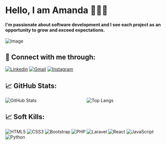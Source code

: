 
# Hello, I am Amanda 👩🏾‍💻

#### I'm passionate about software development and I see each project as an opportunity to grow and exceed expectations. 

![Image](https://i.imgur.com/zakHhV8.jpg)

## 🔗 Connect with me through:

[![Linkedin](https://img.shields.io/badge/LinkedIn-0077B5?style=for-the-badge&logo=linkedin&logoColor=white)](https://www.linkedin.com/in/amanda-moreira-36a98219a/) [![Gmail](https://img.shields.io/badge/Gmail-D14836?style=for-the-badge&logo=gmail&logoColor=white)](mailto:amandamoreirainfo@gmail.com) [![Instagram](https://img.shields.io/badge/Instagram-E4405F?style=for-the-badge&logo=instagram&logoColor=white)](https://instagram.com/mandymoreiira?igshid=YmMyMTA2M2Y=)

## 📈 GitHub Stats: 

<div style="display: flex;">
  <img src="https://github-readme-stats.vercel.app/api?username=amandamoreirainfo&theme=dark&show_icons=true" alt="GitHub Stats" style="flex: 1; margin-right: 5px;">
  <img src="https://github-readme-stats.vercel.app/api/top-langs/?username=amandamoreirainfo&layout=compact&theme=dark" alt="Top Langs" style="flex: 1; margin-left: 5px;">
</div>

## 📈 Soft Kills:

  ![HTML5](https://img.shields.io/badge/HTML5-E34F26?style=for-the-badge&logo=html5&logoColor=white)
  ![CSS3](https://img.shields.io/badge/CSS3-1572B6?style=for-the-badge&logo=css3&logoColor=white)
  ![Bootstrap](https://img.shields.io/badge/Bootstrap-563D7C?style=for-the-badge&logo=bootstrap&logoColor=white)
  ![PHP](https://img.shields.io/badge/PHP-777BB4?style=for-the-badge&logo=php&logoColor=white)
  ![Laravel](https://img.shields.io/badge/Laravel-FF2D20?style=for-the-badge&logo=laravel&logoColor=white)
  ![React](https://img.shields.io/badge/React-20232A?style=for-the-badge&logo=react&logoColor=61DAFB)
  ![JavaScript](https://img.shields.io/badge/JavaScript-323330?style=for-the-badge&logo=javascript&logoColor=F7DF1E)
  ![Python](https://img.shields.io/badge/Python-3776AB?style=for-the-badge&logo=python&logoColor=white)






